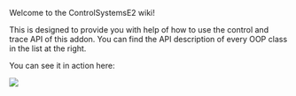 Welcome to the ControlSystemsE2 wiki!

This is designed to provide you with help of how to use the control and trace API of this addon.
You can find the API description of every OOP class in the list at the right.

You can see it in action here: 

[![](http://img.youtube.com/vi/m4l7usWzQKo/0.jpg)](http://www.youtube.com/watch?v=m4l7usWzQKo "")
